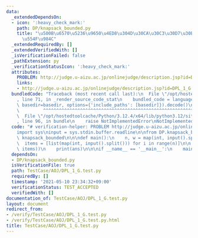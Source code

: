 ```yaml
---
data:
  _extendedDependsOn:
  - icon: ':heavy_check_mark:'
    path: DP/knapsack_bounded.py
    title: "\u500B\u6570\u5236\u9650\u4ED8\u304D\u30CA\u30C3\u30D7\u30B5\u30C3\u30AF\
      \u554F\u984C"
  _extendedRequiredBy: []
  _extendedVerifiedWith: []
  _isVerificationFailed: false
  _pathExtension: py
  _verificationStatusIcon: ':heavy_check_mark:'
  attributes:
    PROBLEM: http://judge.u-aizu.ac.jp/onlinejudge/description.jsp?id=DPL_1_G
    links:
    - http://judge.u-aizu.ac.jp/onlinejudge/description.jsp?id=DPL_1_G
  bundledCode: "Traceback (most recent call last):\n  File \"/opt/hostedtoolcache/Python/3.12.4/x64/lib/python3.12/site-packages/onlinejudge_verify/documentation/build.py\"\
    , line 71, in _render_source_code_stat\n    bundled_code = language.bundle(stat.path,\
    \ basedir=basedir, options={'include_paths': [basedir]}).decode()\n          \
    \         ^^^^^^^^^^^^^^^^^^^^^^^^^^^^^^^^^^^^^^^^^^^^^^^^^^^^^^^^^^^^^^^^^^^^^^^^^^^^^^^^^\n\
    \  File \"/opt/hostedtoolcache/Python/3.12.4/x64/lib/python3.12/site-packages/onlinejudge_verify/languages/python.py\"\
    , line 96, in bundle\n    raise NotImplementedError\nNotImplementedError\n"
  code: "# verification-helper: PROBLEM http://judge.u-aizu.ac.jp/onlinejudge/description.jsp?id=DPL_1_G\n\
    import sys\ninput = sys.stdin.buffer.readline\n\nfrom DP.knapsack_bounded import\
    \ knapsack_bounded\n\n\ndef main():\n    n, w = map(int, input().split())\n  \
    \  items = [list(map(int, input().split())) for i in range(n)]\n\n    ans = max(knapsack_bounded(w,\
    \ items))\n    print(ans)\n\n\nif __name__ == '__main__':\n    main()\n"
  dependsOn:
  - DP/knapsack_bounded.py
  isVerificationFile: true
  path: TestCase/AOJ/DPL_1_G.test.py
  requiredBy: []
  timestamp: '2021-05-10 23:34:32+09:00'
  verificationStatus: TEST_ACCEPTED
  verifiedWith: []
documentation_of: TestCase/AOJ/DPL_1_G.test.py
layout: document
redirect_from:
- /verify/TestCase/AOJ/DPL_1_G.test.py
- /verify/TestCase/AOJ/DPL_1_G.test.py.html
title: TestCase/AOJ/DPL_1_G.test.py
---
```

